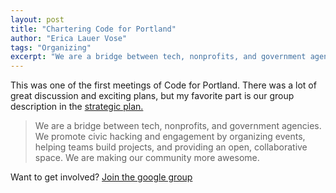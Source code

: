 ```yaml
---
layout: post
title: "Chartering Code for Portland"
author: "Erica Lauer Vose"
tags: "Organizing"
excerpt: "We are a bridge between tech, nonprofits, and government agencies. We promote civic hacking and engagement by organizing events, helping teams build projects, and providing an open, collaborative space. We are making our community more awesome."
---
```


This was one of the first meetings of Code for Portland. There was a lot of great discussion and exciting plans, but my favorite part is our group description in the <a href="https://docs.google.com/a/newrelic.com/document/d/1fNI-5CAT4yVOrLkaQGX_zN94fcWcb4f87sBl4OLiEe0/edit#">strategic plan.</a>

<blockquote>We are a bridge between tech, nonprofits, and government agencies. We promote civic hacking and engagement by organizing events, helping teams build projects, and providing an open, collaborative space. We are making our community more awesome.</blockquote>

<p class="side-note">
  Want to get involved? <a href="https://groups.google.com/forum/#!forum/code-for-portland"> Join the google group</a>
</p>